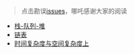 > 点击勘误[issues](https://github.com/webVueBlog/learn-web/issues)，哪吒感谢大家的阅读

- [栈-队列-堆](/DataStructure/栈-队列-堆)
- [链表](/DataStructure/链表)
- [时间复杂度与空间复杂度上](/DataStructure/时间复杂度与空间复杂度上)

